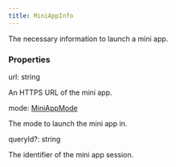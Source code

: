 ```yaml
---
title: MiniAppInfo
---
```


The necessary information to launch a mini app.

### Properties

<div class="flex flex-col gap-3"><div><div class="flex gap-2"><div class="font-mono p" id="p_url" data-anchor><span class="font-bold">url</span><span class="opacity-50">:</span> <span>string</span></div></div><div class="pl-3"><div class="no-margin">

An HTTPS URL of the mini app.

</div></div></div><div><div class="flex gap-2"><div class="font-mono p" id="p_mode" data-anchor><span class="font-bold">mode</span><span class="opacity-50">:</span> <a href="/types/miniappmode"  >MiniAppMode</a></div></div><div class="pl-3"><div class="no-margin">

The mode to launch the mini app in.

</div></div></div><div><div class="flex gap-2"><div class="font-mono p" id="p_queryId" data-anchor><span class="font-bold">queryId</span><span class="opacity-50"><span title="Optional" class="cursor-help">?</span>:</span> <span>string</span></div></div><div class="pl-3"><div class="no-margin">

The identifier of the mini app session.

</div></div></div></div>


